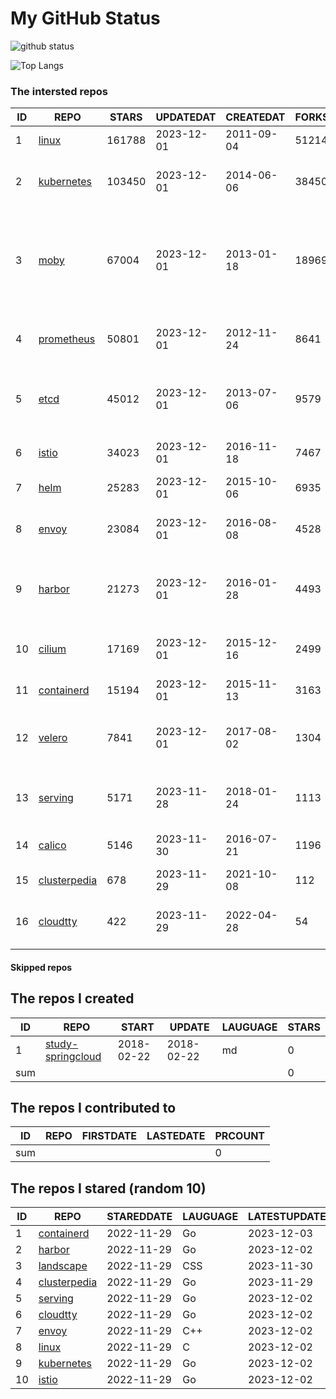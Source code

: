# My GitHub Status

<img src="https://github-readme-stats-1.yihong0618.vercel.app/api?username=daoqingniu&show_icons=true&&&hide_title=true&count_private=true" alt="github status" />

![Top Langs](https://github-readme-stats-1.yihong0618.vercel.app/api/top-langs/?username=daoqingniu&layout=compact)

<!--START_SECTION:github_repos-->
### The intersted repos
| ID |                              REPO                               | STARS  | UPDATEDAT  | CREATEDAT  | FORKSCOUNT |                                                DESCRIPTIONS                                                |
|----|-----------------------------------------------------------------|--------|------------|------------|------------|------------------------------------------------------------------------------------------------------------|
|  1 | [linux](https://github.com/torvalds/linux)                      | 161788 | 2023-12-01 | 2011-09-04 |      51214 | Linux kernel source tree                                                                                   |
|  2 | [kubernetes](https://github.com/kubernetes/kubernetes)          | 103450 | 2023-12-01 | 2014-06-06 |      38450 | Production-Grade Container Scheduling and Management                                                       |
|  3 | [moby](https://github.com/moby/moby)                            |  67004 | 2023-12-01 | 2013-01-18 |      18969 | The Moby Project - a collaborative project for the container ecosystem to assemble container-based systems |
|  4 | [prometheus](https://github.com/prometheus/prometheus)          |  50801 | 2023-12-01 | 2012-11-24 |       8641 | The Prometheus monitoring system and time series database.                                                 |
|  5 | [etcd](https://github.com/etcd-io/etcd)                         |  45012 | 2023-12-01 | 2013-07-06 |       9579 | Distributed reliable key-value store for the most critical data of a distributed system                    |
|  6 | [istio](https://github.com/istio/istio)                         |  34023 | 2023-12-01 | 2016-11-18 |       7467 | Connect, secure, control, and observe services.                                                            |
|  7 | [helm](https://github.com/helm/helm)                            |  25283 | 2023-12-01 | 2015-10-06 |       6935 | The Kubernetes Package Manager                                                                             |
|  8 | [envoy](https://github.com/envoyproxy/envoy)                    |  23084 | 2023-12-01 | 2016-08-08 |       4528 | Cloud-native high-performance edge/middle/service proxy                                                    |
|  9 | [harbor](https://github.com/goharbor/harbor)                    |  21273 | 2023-12-01 | 2016-01-28 |       4493 | An open source trusted cloud native registry project that stores, signs, and scans content.                |
| 10 | [cilium](https://github.com/cilium/cilium)                      |  17169 | 2023-12-01 | 2015-12-16 |       2499 | eBPF-based Networking, Security, and Observability                                                         |
| 11 | [containerd](https://github.com/containerd/containerd)          |  15194 | 2023-12-01 | 2015-11-13 |       3163 | An open and reliable container runtime                                                                     |
| 12 | [velero](https://github.com/vmware-tanzu/velero)                |   7841 | 2023-12-01 | 2017-08-02 |       1304 | Backup and migrate Kubernetes applications and their persistent volumes                                    |
| 13 | [serving](https://github.com/knative/serving)                   |   5171 | 2023-11-28 | 2018-01-24 |       1113 | Kubernetes-based, scale-to-zero, request-driven compute                                                    |
| 14 | [calico](https://github.com/projectcalico/calico)               |   5146 | 2023-11-30 | 2016-07-21 |       1196 | Cloud native networking and network security                                                               |
| 15 | [clusterpedia](https://github.com/clusterpedia-io/clusterpedia) |    678 | 2023-11-29 | 2021-10-08 |        112 | The Encyclopedia of Kubernetes clusters                                                                    |
| 16 | [cloudtty](https://github.com/cloudtty/cloudtty)                |    422 | 2023-11-29 | 2022-04-28 |         54 | A Friendly Kubernetes CloudShell (Web Terminal) !                                                          |



#### Skipped repos
<!--END_SECTION:github_repos-->

<!--START_SECTION:my_github-->
## The repos I created
| ID  |                                 REPO                                 |   START    |   UPDATE   | LAUGUAGE | STARS |
|-----|----------------------------------------------------------------------|------------|------------|----------|-------|
|   1 | [study-springcloud](https://github.com/daoqingniu/study-springcloud) | 2018-02-22 | 2018-02-22 | md       |     0 |
| sum |                                                                      |            |            |          |     0 |

## The repos I contributed to
| ID  | REPO | FIRSTDATE | LASTEDATE | PRCOUNT |
|-----|------|-----------|-----------|---------|
| sum |      |           |           |       0 |

## The repos I stared (random 10)
| ID |                              REPO                               | STAREDDATE | LAUGUAGE | LATESTUPDATE |
|----|-----------------------------------------------------------------|------------|----------|--------------|
|  1 | [containerd](https://github.com/containerd/containerd)          | 2022-11-29 | Go       | 2023-12-03   |
|  2 | [harbor](https://github.com/goharbor/harbor)                    | 2022-11-29 | Go       | 2023-12-02   |
|  3 | [landscape](https://github.com/cncf/landscape)                  | 2022-11-29 | CSS      | 2023-11-30   |
|  4 | [clusterpedia](https://github.com/clusterpedia-io/clusterpedia) | 2022-11-29 | Go       | 2023-11-29   |
|  5 | [serving](https://github.com/knative/serving)                   | 2022-11-29 | Go       | 2023-12-02   |
|  6 | [cloudtty](https://github.com/cloudtty/cloudtty)                | 2022-11-29 | Go       | 2023-12-02   |
|  7 | [envoy](https://github.com/envoyproxy/envoy)                    | 2022-11-29 | C++      | 2023-12-02   |
|  8 | [linux](https://github.com/torvalds/linux)                      | 2022-11-29 | C        | 2023-12-02   |
|  9 | [kubernetes](https://github.com/kubernetes/kubernetes)          | 2022-11-29 | Go       | 2023-12-02   |
| 10 | [istio](https://github.com/istio/istio)                         | 2022-11-29 | Go       | 2023-12-02   |

<!--END_SECTION:my_github-->
